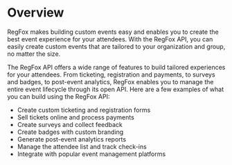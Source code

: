# Overview

RegFox makes building custom events easy and enables you to create the best
event experience for your attendees. With the RegFox API, you can easily create
custom events that are tailored to your organization and group, no matter the
size.

The RegFox API offers a wide range of features to build tailored experiences
for your attendees. From ticketing, registration and payments, to surveys and
badges, to post-event analytics, RegFox enables you to manage the entire event
lifecycle through its open API. Here are a few examples of what you can build
using the RegFox API:

- Create custom ticketing and registration forms
- Sell tickets online and process payments
- Create surveys and collect feedback
- Create badges with custom branding
- Generate post-event analytics reports
- Manage the attendee list and track check-ins
- Integrate with popular event management platforms
